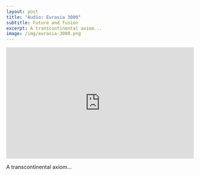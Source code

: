 ```yaml
---
layout: post
title: "Audio: Eurasia 3000"
subtitle: Future and fusion
excerpt: A transcontinental axiom...
image: /img/eurasia-3000.png
---
```


<iframe width="100%" height="300" scrolling="no" frameborder="no" allow="autoplay" src="https://w.soundcloud.com/player/?url=https%3A//api.soundcloud.com/tracks/546801969&color=%23ff5500&auto_play=false&hide_related=false&show_comments=true&show_user=true&show_reposts=false&show_teaser=true&visual=true"></iframe>

A transcontinental axiom...
